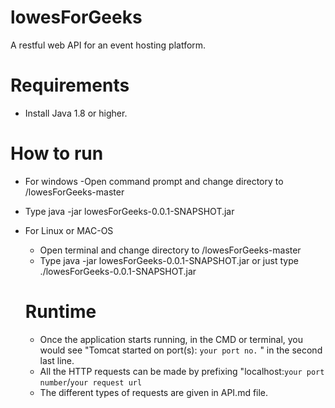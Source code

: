 # lowesForGeeks
A restful web API for an event hosting platform.

# Requirements
- Install Java 1.8 or higher.

# How to run
- For windows
 -Open command prompt and change directory to /lowesForGeeks-master
 - Type java -jar lowesForGeeks-0.0.1-SNAPSHOT.jar
 
- For Linux or MAC-OS
  - Open terminal and change directory to /lowesForGeeks-master
  - Type java -jar lowesForGeeks-0.0.1-SNAPSHOT.jar or just type ./lowesForGeeks-0.0.1-SNAPSHOT.jar
  
  # Runtime
  - Once the application starts running, in the CMD or terminal, you would see "Tomcat started on port(s): `your port no.` " in the second last line.
  - All the HTTP requests can be made by prefixing "localhost:`your port number`/`your request url`
  - The different types of requests are given in API.md file.

